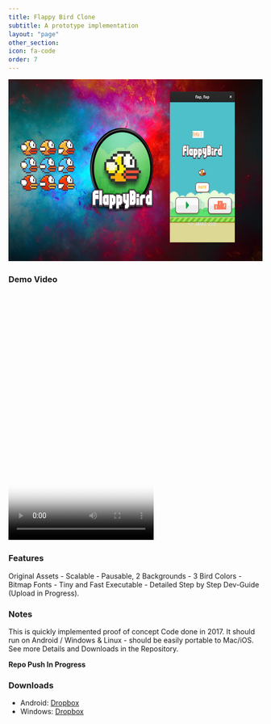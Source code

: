 ```yaml
---
title: Flappy Bird Clone
subtitle: A prototype implementation
layout: "page"
other_section:
icon: fa-code
order: 7
---
```

<a href="assets/images/Flappy_Teaser.jpg"><img src="assets/images/Flappy_Teaser.jpg" style="width:640px; height:360px" title="Flappy Bird Clone Teaser" alt="Flappy Bird Clone"></a>


### Demo Video
<video src="assets/vids/Flappy Promo.mp4" poster="assets/ss/Flappy Promo.jpg" width="288" height="490" controls preload></video>

### Features
Original Assets - Scalable - Pausable, 2 Backgrounds - 3 Bird Colors - Bitmap Fonts - Tiny and Fast Executable - Detailed Step by Step Dev-Guide (Upload in Progress).

### Notes
This is quickly implemented proof of concept Code done in 2017. It should run on Android / Windows & Linux - should be easily portable to Mac/iOS. See more Details and Downloads in the Repository.

**Repo Push In Progress**

### Downloads
* Android: [Dropbox](https://www.dropbox.com/s/mpin68zb252a84z/SDLActivity-debug-1.apk?dl=0)
* Windows: [Dropbox](https://www.dropbox.com/s/w3v6831j8sjy1zs/flap.7z?dl=0)